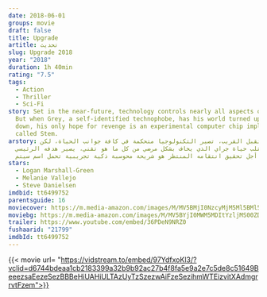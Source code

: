 ```yaml
---
date: 2018-06-01
groups: movie
draft: false
title: Upgrade
artitle: تحديث
slug: Upgrade 2018
year: "2018"
duration: 1h 40min
rating: "7.5"
tags:
  - Action
  - Thriller
  - Sci-Fi
story: Set in the near-future, technology controls nearly all aspects of life.
  But when Grey, a self-identified technophobe, has his world turned upside
  down, his only hope for revenge is an experimental computer chip implant
  called Stem.
arstory: في المستقبل القريب، تصير التكنولوجيا متحكمة في كافة جوانب الحياة، لكن
  حينما تنقلب حياة جراي الذي يخاف بشكل مرضي من كل ما هو تقني، يصير هدفه الرئيسي
  من أجل تحقيق انتقامه المنتظر هو شريحة محوسبة ذكية تجريبية تحمل اسم سيتم.
stars:
  - Logan Marshall-Green
  - Melanie Vallejo
  - Steve Danielsen
imdbid: tt6499752
parentsguide: 16
moviecover: https://m.media-amazon.com/images/M/MV5BMjI0NzcyMjM5Ml5BMl5BanBnXkFtZTgwMzk2NzAyNTM@._V1_SY1000_CR0,0,674,1000_AL_.jpg
moviebg: https://m.media-amazon.com/images/M/MV5BYjI0MWM5MDItYzljMS00ZDQ0LWJkMDgtZmFhMzBiMGE0Y2M1XkEyXkFqcGdeQXVyNzU3Nzk4MDQ@._V1_SX1777_CR0,0,1777,999_AL_.jpg
trailer: https://www.youtube.com/embed/36PDeN9NRZ0
fushaarid: "21799"
imdbId: tt6499752
---
```


{{< movie url= "https://vidstream.to/embed/97YdfxoKl3/?vclid=d6744bdeaa1cb2183399a32b9b92ac27b4f8fa5e9a2e7c5de8c51649BeeezsaEezeSezBBBeHiUAHiULTAzUyTzSzezwAiFzeSezihmWTEizvitXAdmgrrvtFzem">}}
